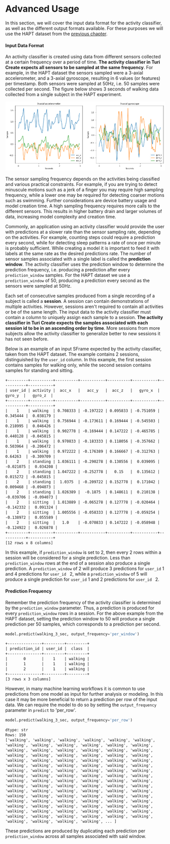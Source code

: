 # Advanced Usage

In this section, we will cover the input data format for the activity classifier, as well as the different output formats available. For these purposes we will use the HAPT dataset from the [previous chapter](introduction.md).

#### Input Data Format

An activity classifier is created using data from different sensors collected at a certain frequency over a period of time. **The activity classifier in Turi Create expects all sensors to be sampled at the same frequency**. For example, in the HAPT dataset the sensors sampled were a 3-axial accelerometer, and a 3-axial gyroscope, resulting in 6 values (or features) per timestamp. Both sensors were sampled at 50Hz, i.e. 50 samples were collected per second. The figure below shows 3 seconds of walking data collected from a single subject in the HAPT experiment.

<img src="images/walking.png"></img>

The sensor sampling frequency depends on the activities being classified and various practical constraints. For example, if you are trying to detect minuscule motions such as a jerk of a finger you may require high sampling frequency, while a lower one may be required for detecting coarser motions such as swimming. Further considerations are device battery usage and model creation time. A high sampling frequency requires more calls to the different sensors. This results in higher battery drain and larger volumes of data, increasing model complexity and creation time.

Commonly, an application using an activity classifier would provide the user with predictions at a slower rate than the sensor sampling rate, depending on the activities. For example, counting steps could require a prediction every second, while for detecting sleep patterns a rate of once per minute is probably sufficient. While creating a model it is important to feed it with labels at the same rate as the desired predictions rate. The number of sensor samples associated with a single label is called the **prediction window**. The activity classifier uses the prediction window to determine the prediction frequency, i.e. producing a prediction after every ```prediction_window``` samples. For the HAPT dataset we use a ```prediction_window``` of 50, producing a prediction every second as the sensors were sampled at 50Hz.

Each set of consecutive samples produced from a single recording of a subject is called a **session**. A session can contain demonstrations of multiple activities. However, sessions aren't required to contain all activities or be of the same length. The input data to the activity classifier must contain a column to uniquely assign each sample to a session. **The activity classifier in Turi Create expects the samples associated with each session id to be in an ascending order by time**. More sessions from more subjects allow the activity classifier to generalize better to new sessions it has not seen before.

Below is an example of an input SFrame expected by the activity classifier, taken from the HAPT dataset. The example contains 2 sessions, distinguished by the ```user_id``` column. In this example, the first session contains samples for walking only, while the second session contains samples for standing and sitting.

```no-highlight
+---------+----------+----------+-----------+----------+-----------+-----------+-----------+
| user_id | activity |  acc_x   |   acc_y   |  acc_z   |   gyro_x  |   gyro_y  |   gyro_z  |
+---------+----------+----------+-----------+----------+-----------+-----------+-----------+
|    1    | walking  | 0.708333 | -0.197222 | 0.095833 | -0.751059 |  0.345444 |  0.038179 |
|    1    | walking  | 0.756944 | -0.173611 | 0.169444 | -0.545503 |  0.218995 |  0.046426 |
|    1    | walking  | 0.902778 | -0.169444 | 0.147222 | -0.465785 |  0.440128 | -0.045815 |
|    1    | walking  | 0.970833 | -0.183333 | 0.118056 | -0.357662 |  0.503964 | -0.206472 |
|    1    | walking  | 0.972222 | -0.176389 | 0.166667 | -0.312763 |  0.64263  | -0.309709 |
|    2    | standing | 1.036111 | -0.290278 | 0.130556 |  0.039095 | -0.021075 |  0.034208 |
|    2    | standing | 1.047222 | -0.252778 |   0.15   |  0.135612 |  0.015272 | -0.045815 |
|    2    | standing |  1.0375  | -0.209722 | 0.152778 |  0.171042 |  0.009468 | -0.094073 |
|    2    | standing | 1.026389 |  -0.1875  | 0.148611 |  0.210138 | -0.039706 | -0.094073 |
|    2    | sitting  | 1.013889 | -0.065278 | 0.127778 | -0.020464 | -0.142332 |  0.091324 |
|    2    | sitting  | 1.005556 | -0.058333 | 0.127778 | -0.059254 | -0.138972 |  0.055589 |
|    2    | sitting  |   1.0    | -0.070833 | 0.147222 | -0.058948 | -0.124922 |  0.026878 |
+---------+----------+----------+-----------+----------+-----------+-----------+-----------+
[12 rows x 8 columns]
```

In this example, if ```prediction_window``` is set to 2, then every 2 rows within a session will be considered for a single prediction. Less than ```prediction_window``` rows at the end of a session also produce a single prediction. A ```prediction_window``` of 2 will produce 3 predictions for ```user_id``` 1 and 4 predictions for ```user_id ``` 2, while a ```prediction_window``` of 5 will produce a single prediction for ```user_id``` 1 and 2 predictions for ```user_id ``` 2.

#### Prediction Frequency

Remember the prediction frequency of the activity classifier is determined by the ```prediction_window``` parameter. Thus, a prediction is produced for every ```prediction_window``` rows in a session. For the above example from the HAPT dataset, setting the prediction window to 50 will produce a single prediction per 50 samples, which corresponds to a prediction per second.

```python
model.predict(walking_3_sec, output_frequency='per_window')
```
```no-highlight
+---------------+---------+---------+
| prediction_id | user_id |  class  |
+---------------+---------+---------+
|       0       |    1    | walking |
|       1       |    1    | walking |
|       2       |    1    | walking |
+---------------+---------+---------+
[3 rows x 3 columns]
```

However, in many machine learning workflows it is common to use predictions from one model as input for further analysis or modeling. In this case it may be more beneficial to return a prediction per row of the input data. We can require the model to do so by setting the ```output_frequency``` parameter in ```predict``` to 'per_row'.

```python
model.predict(walking_3_sec, output_frequency='per_row')
```
```no-highlight
dtype: str
Rows: 150
['walking', 'walking', 'walking', 'walking', 'walking', 'walking', 'walking', 'walking', 'walking', 'walking', 'walking', 'walking', 'walking', 'walking', 'walking', 'walking', 'walking', 'walking', 'walking', 'walking', 'walking', 'walking', 'walking', 'walking', 'walking', 'walking', 'walking', 'walking', 'walking', 'walking', 'walking', 'walking', 'walking', 'walking', 'walking', 'walking', 'walking', 'walking', 'walking', 'walking', 'walking', 'walking', 'walking', 'walking', 'walking', 'walking', 'walking', 'walking', 'walking', 'walking', 'walking', 'walking', 'walking', 'walking', 'walking', 'walking', 'walking', 'walking', 'walking', 'walking', 'walking', 'walking', 'walking', 'walking', 'walking', 'walking', 'walking', 'walking', 'walking', 'walking', 'walking', 'walking', 'walking', 'walking', 'walking', 'walking', 'walking', 'walking', 'walking', 'walking', 'walking', 'walking', 'walking', 'walking', 'walking', 'walking', 'walking', 'walking', 'walking', 'walking', 'walking', 'walking', 'walking', 'walking', 'walking', 'walking', 'walking', 'walking', 'walking', 'walking', ... ]
```

These predictions are produced by duplicating each prediction per ```prediction_window``` across all samples associated with said window.